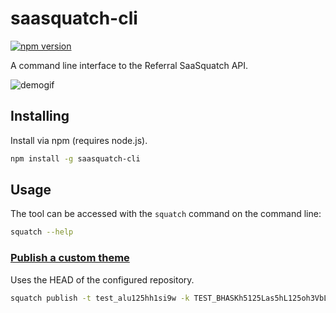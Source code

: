 saasquatch-cli
==============

[![npm version](https://badge.fury.io/js/saasquatch-cli.svg)](http://badge.fury.io/js/saasquatch-cli)

A command line interface to the Referral SaaSquatch API.

![demogif](https://cloud.githubusercontent.com/assets/1157086/6423060/48428272-be95-11e4-81cc-eb95f8983f5c.gif)


## Installing

Install via npm (requires node.js).

```bash
npm install -g saasquatch-cli
```


## Usage

The tool can be accessed with the `squatch` command on the command line:

```bash
squatch --help
```

### [Publish a custom theme](http://docs.referralsaasquatch.com/themes/publish/)

Uses the HEAD of the configured repository.

```bash
squatch publish -t test_alu125hh1si9w -k TEST_BHASKh5125Las5hL125oh3VbLmPxUSs
```
